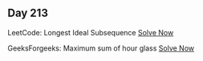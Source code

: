 ## Day 213

LeetCode: Longest Ideal Subsequence
[Solve Now](https://leetcode.com/problems/longest-ideal-subsequence/description/)

GeeksForgeeks: Maximum sum of hour glass 
[Solve Now](https://www.geeksforgeeks.org/problems/maximum-sum-of-hour-glass3842/1)